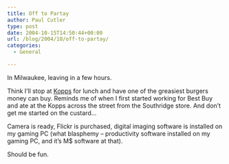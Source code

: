 ```yaml
---
title: Off to Partay
author: Paul Cutler
type: post
date: 2004-10-15T14:50:44+00:00
url: /blog/2004/10/off-to-partay/
categories:
  - General

---
```

In Milwaukee, leaving in a few hours.

Think I&#8217;ll stop at [Kopps][1] for lunch and have one of the greasiest burgers money can buy. Reminds me of when I first started working for Best Buy and ate at the Kopps across the street from the Southridge store. And don&#8217;t get me started on the custard&#8230;

Camera is ready, Flickr is purchased, digital imaging software is installed on my gaming PC (what blasphemy &#8211; productivity software installed on my gaming PC, and it&#8217;s M$ software at that).

Should be fun.

 [1]: http://kopps.com/grill.htm